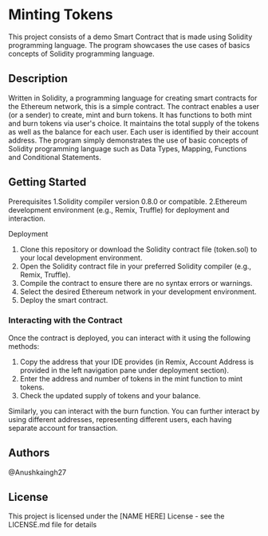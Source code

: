 # Minting Tokens

This project consists of a demo Smart Contract that is made using Solidity programming language. The program showcases the use cases of basics concepts of Solidity programming language.

## Description

Written in Solidity, a programming language for creating smart contracts for the Ethereum network, this is a simple contract. The contract enables a user (or a sender) to create, mint and burn tokens. It has functions to both mint and burn tokens via user's choice. It maintains the total supply of the tokens as well as the balance for each user. Each user is identified by their account address. The program simply demonstrates the use of basic concepts of Solidity programming language such as Data Types, Mapping, Functions and Conditional Statements.

## Getting Started
Prerequisites
1.Solidity compiler version 0.8.0 or compatible.
2.Ethereum development environment (e.g., Remix, Truffle) for deployment and interaction.

Deployment
1. Clone this repository or download the Solidity contract file (token.sol) to your local       development environment.
2. Open the Solidity contract file in your preferred Solidity compiler (e.g., Remix, Truffle).
3. Compile the contract to ensure there are no syntax errors or warnings.
4. Select the desired Ethereum network in your development environment.
5. Deploy the smart contract.

### Interacting with the Contract
Once the contract is deployed, you can interact with it using the following methods:

1. Copy the address that your IDE provides (in Remix, Account Address is provided in the left   navigation pane under deployment section). 
2. Enter the address and number of tokens in the mint function to mint tokens. 
3. Check the updated supply of tokens and your balance. 

Similarly, you can interact with the burn function. You can further interact by using different addresses, representing different users, each having separate account for transaction.

## Authors

@Anushkaingh27


## License

This project is licensed under the [NAME HERE] License - see the LICENSE.md file for details
